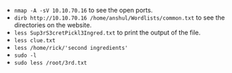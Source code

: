 - `nmap -A -sV 10.10.70.16` to see the open ports.
- `dirb http://10.10.70.16 /home/anshul/Wordlists/common.txt` to see the directories on the website.
- `less Sup3rS3cretPickl3Ingred.txt` to print the output of the file.
- `less clue.txt`
- `less /home/rick/'second ingredients'`
- `sudo -l`
- `sudo less /root/3rd.txt`
